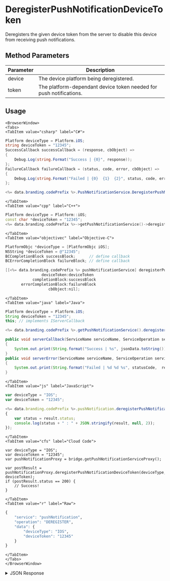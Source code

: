 # DeregisterPushNotificationDeviceToken

Deregisters the given device token from the server to disable this device from receiving push notifications.

<PartialServop service_name="pushNotification" operation_name="DEREGISTER" />

## Method Parameters
Parameter | Description
--------- | -----------
device | The device platform being deregistered.
token | The platform-dependant device token needed for push notifications.

## Usage

```mdx-code-block
<BrowserWindow>
<Tabs>
<TabItem value="csharp" label="C#">
```

```csharp
Platform deviceType = Platform.iOS;
string deviceToken = "12345";
SuccessCallback successCallback = (response, cbObject) =>
{
    Debug.Log(string.Format("Success | {0}", response));
};
FailureCallback failureCallback = (status, code, error, cbObject) =>
{
    Debug.Log(string.Format("Failed | {0}  {1}  {2}", status, code, error));
};

<%= data.branding.codePrefix %>.PushNotificationService.DeregisterPushNotificationDeviceToken(deviceType, deviceToken, successCallback, failureCallback);
```

```mdx-code-block
</TabItem>
<TabItem value="cpp" label="C++">
```

```cpp
Platform deviceType = Platform::iOS;
const char *deviceToken = "12345";
<%= data.branding.codePrefix %>->getPushNotificationService()->deregisterPushNotificationDeviceToken(deviceType, deviceToken, this);
```

```mdx-code-block
</TabItem>
<TabItem value="objectivec" label="Objective-C">
```

```objectivec
PlatformObjc *deviceType = [PlatformObjc iOS];
NSString *deviceToken = @"12345";
BCCompletionBlock successBlock;      // define callback
BCErrorCompletionBlock failureBlock; // define callback

[[<%= data.branding.codePrefix %> pushNotificationService] deregisterPushNotificationDeviceToken:deviceType
                deviceToken:deviceToken
            completionBlock:successBlock
       errorCompletionBlock:failureBlock
                   cbObject:nil];
```

```mdx-code-block
</TabItem>
<TabItem value="java" label="Java">
```

```java
Platform deviceType = Platform.iOS;
String deviceToken = "12345";
this; // implements IServerCallback

<%= data.branding.codePrefix %>.getPushNotificationService().deregisterPushNotificationDeviceToken(deviceType, deviceToken, this);

public void serverCallback(ServiceName serviceName, ServiceOperation serviceOperation, JSONObject jsonData)
{
    System.out.print(String.format("Success | %s", jsonData.toString()));
}
public void serverError(ServiceName serviceName, ServiceOperation serviceOperation, int statusCode, int reasonCode, String jsonError)
{
    System.out.print(String.format("Failed | %d %d %s", statusCode,  reasonCode, jsonError.toString()));
}
```

```mdx-code-block
</TabItem>
<TabItem value="js" label="JavaScript">
```

```javascript
var deviceType = "IOS";
var deviceToken = "12345";

<%= data.branding.codePrefix %>.pushNotification.deregisterPushNotificationDeviceToken(deviceType, deviceToken, result =>
{
	var status = result.status;
	console.log(status + " : " + JSON.stringify(result, null, 2));
});
```

```mdx-code-block
</TabItem>
<TabItem value="cfs" label="Cloud Code">
```

```cfscript
var deviceType = "IOS";
var deviceToken = "12345";
var pushNotificationProxy = bridge.getPushNotificationServiceProxy();

var postResult = pushNotificationProxy.deregisterPushNotificationDeviceToken(deviceType, deviceToken);
if (postResult.status == 200) {
    // Success!
}
```

```mdx-code-block
</TabItem>
<TabItem value="r" label="Raw">
```

```r
{
	"service": "pushNotification",
	"operation": "DEREGISTER",
	"data": {
		"deviceType": "IOS",
		"deviceToken": "12345"
	}
}
```

```mdx-code-block
</TabItem>
</Tabs>
</BrowserWindow>
```

<details>
<summary>JSON Response</summary>

```json
{
    "status": 200,
    "data": null
}
```
</details>


